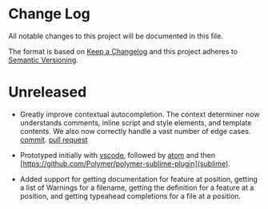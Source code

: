 # Change Log

All notable changes to this project will be documented in this file.

The format is based on [Keep a Changelog](http://keepachangelog.com/)
and this project adheres to [Semantic Versioning](http://semver.org/).

# Unreleased

* Greatly improve contextual autocompletion. The context determiner now understands comments, inline script and style elements, and template contents. We also now correctly handle a vast number of edge cases. [commit](https://github.com/Polymer/polymer-analyzer/commit/3ff3196d6f1b6a0ab8598a8f4aeeaa5328fa755b). [pull request](https://github.com/Polymer/polymer-analyzer/pull/348)

* Prototyped initially with [vscode](https://github.com/Polymer/vscode-plugin), followed by [atom](https://github.com/Polymer/atom-plugin) and then [https://github.com/Polymer/polymer-sublime-plugin](sublime).

* Added support for getting documentation for feature at position, getting a list of Warnings for a filename, getting the definition for a feature at a position, and getting typeahead completions for a file at a position.
